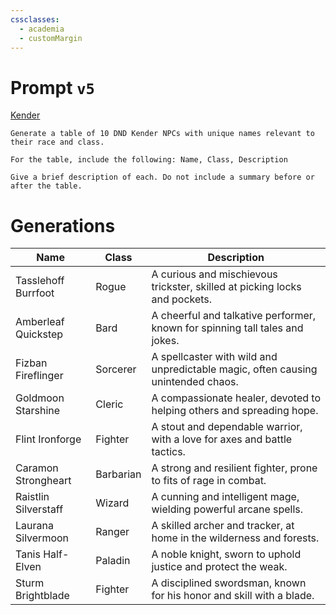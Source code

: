 ```yaml
---
cssclasses:
  - academia
  - customMargin
---
```

# Prompt ``v5``
[Kender](file:///D:\Documents\Notes\DND\DND\Quartz\DM\Homebrew\Sapient\Kender)
```
Generate a table of 10 DND Kender NPCs with unique names relevant to their race and class.

For the table, include the following: Name, Class, Description

Give a brief description of each. Do not include a summary before or after the table.
```

# Generations

| Name                 | Class     | Description                                                                      |
| -------------------- | --------- | -------------------------------------------------------------------------------- |
| Tasslehoff Burrfoot  | Rogue     | A curious and mischievous trickster, skilled at picking locks and pockets.       |
| Amberleaf Quickstep  | Bard      | A cheerful and talkative performer, known for spinning tall tales and jokes.     |
| Fizban Fireflinger   | Sorcerer  | A spellcaster with wild and unpredictable magic, often causing unintended chaos. |
| Goldmoon Starshine   | Cleric    | A compassionate healer, devoted to helping others and spreading hope.            |
| Flint Ironforge      | Fighter   | A stout and dependable warrior, with a love for axes and battle tactics.         |
| Caramon Strongheart  | Barbarian | A strong and resilient fighter, prone to fits of rage in combat.                 |
| Raistlin Silverstaff | Wizard    | A cunning and intelligent mage, wielding powerful arcane spells.                 |
| Laurana Silvermoon   | Ranger    | A skilled archer and tracker, at home in the wilderness and forests.             |
| Tanis Half-Elven     | Paladin   | A noble knight, sworn to uphold justice and protect the weak.                    |
| Sturm Brightblade    | Fighter   | A disciplined swordsman, known for his honor and skill with a blade.             |